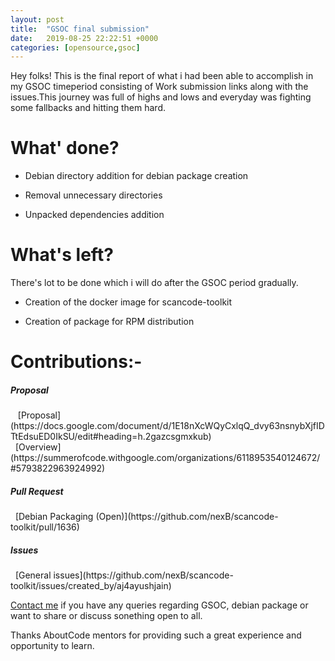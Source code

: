 ```yaml
---
layout: post
title:  "GSOC final submission"
date:   2019-08-25 22:22:51 +0000
categories: [opensource,gsoc]  
---
```


Hey folks! 
This is the final report of what i had been able to accomplish in my  GSOC timeperiod consisting of Work submission links along with the issues.This journey was full of highs and lows and everyday was fighting some fallbacks and hitting them hard.

# What' done?

* Debian directory addition for debian package creation

* Removal unnecessary directories

* Unpacked dependencies addition 


# What's left?

There's lot to be done which i will do after the GSOC period gradually.

* Creation of the docker image for scancode-toolkit

* Creation of package for RPM distribution

# Contributions:-	
	
<h5>Proposal</h5>
&nbsp; &nbsp;[Proposal](https://docs.google.com/document/d/1E18nXcWQyCxlqQ_dvy63nsnybXjfIDTtEdsuED0IkSU/edit#heading=h.2gazcsgmxkub)
<br>&nbsp;&nbsp;[Overview](https://summerofcode.withgoogle.com/organizations/6118953540124672/#5793822963924992)

<h5>Pull Request</h5> 
&nbsp;&nbsp;[Debian Packaging (Open)](https://github.com/nexB/scancode-toolkit/pull/1636)
	
<h5>Issues</h5>
&nbsp;&nbsp;[General issues](https://github.com/nexB/scancode-toolkit/issues/created_by/aj4ayushjain)

	


[Contact me](mailto:aj4ayushjain@gmail.com) if you have any queries regarding GSOC, debian package or want to share or discuss sonething open to all.

Thanks AboutCode mentors for providing such a great experience and opportunity to  learn.

